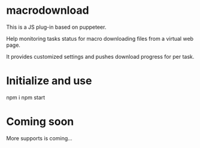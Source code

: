 # macrodownload
This is a JS plug-in based on puppeteer. 

Help monitoring tasks status for macro downloading files from a virtual web page.

It provides customized settings and pushes download progress for per task.

# Initialize and use
npm i
npm start


# Coming soon

More supports is coming...
